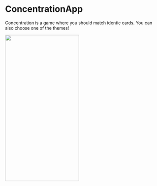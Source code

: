 # ConcentrationApp
Concentration is a game where you should match identic cards. You can also choose one of the themes!

<img src="https://user-images.githubusercontent.com/81510416/216839249-9d61bdc6-b6e0-48a2-a8df-ca3835a2e3e3.gif" width="240" height="474"/> 
